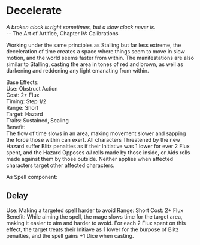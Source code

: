 # Decelerate

*A broken clock is right sometimes, but a slow clock never is.*  
-- The Art of Artifice, Chapter IV: Calibrations

Working under the same principles as Stalling but far less extreme, the deceleration of time creates a space where things seem to move in slow motion, and the world seems faster from within. The manifestations are also similar to Stalling, casting the area in tones of red and brown, as well as darkening and reddening any light emanating from within.

Base Effects:  
Use: Obstruct Action  
Cost: 2+ Flux  
Timing: Step 1/2  
Range: Short  
Target: Hazard  
Traits: Sustained, Scaling  
Benefit:  
The flow of time slows in an area, making movement slower and sapping the force those within can exert. All characters Threatened by the new Hazard suffer Blitz penalties as if their Initiative was 1 lower for ever 2 Flux spent, and the Hazard Opposes *all* rolls made by those inside, or Aids rolls made against them by those outside. Neither applies when affected characters target other affected characters.

As Spell component:

## Delay
Use: Making a targeted spell harder to avoid
Range: Short
Cost: 2+ Flux
Benefit: While aiming the spell, the mage slows time for the target area, making it easier to aim and harder to avoid. For each 2 Flux spent on this effect, the target treats their Initiave as 1 lower for the burpose of Blitz penalties, and the spell gains +1 Dice when casting.